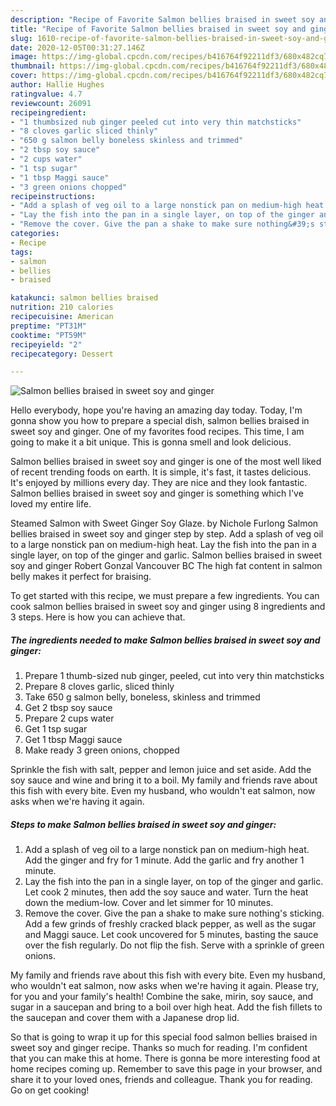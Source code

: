 ```yaml
---
description: "Recipe of Favorite Salmon bellies braised in sweet soy and ginger"
title: "Recipe of Favorite Salmon bellies braised in sweet soy and ginger"
slug: 1610-recipe-of-favorite-salmon-bellies-braised-in-sweet-soy-and-ginger
date: 2020-12-05T00:31:27.146Z
image: https://img-global.cpcdn.com/recipes/b416764f92211df3/680x482cq70/salmon-bellies-braised-in-sweet-soy-and-ginger-recipe-main-photo.jpg
thumbnail: https://img-global.cpcdn.com/recipes/b416764f92211df3/680x482cq70/salmon-bellies-braised-in-sweet-soy-and-ginger-recipe-main-photo.jpg
cover: https://img-global.cpcdn.com/recipes/b416764f92211df3/680x482cq70/salmon-bellies-braised-in-sweet-soy-and-ginger-recipe-main-photo.jpg
author: Hallie Hughes
ratingvalue: 4.7
reviewcount: 26091
recipeingredient:
- "1 thumbsized nub ginger peeled cut into very thin matchsticks"
- "8 cloves garlic sliced thinly"
- "650 g salmon belly boneless skinless and trimmed"
- "2 tbsp soy sauce"
- "2 cups water"
- "1 tsp sugar"
- "1 tbsp Maggi sauce"
- "3 green onions chopped"
recipeinstructions:
- "Add a splash of veg oil to a large nonstick pan on medium-high heat. Add the ginger and fry for 1 minute. Add the garlic and fry another 1 minute."
- "Lay the fish into the pan in a single layer, on top of the ginger and garlic. Let cook 2 minutes, then add the soy sauce and water. Turn the heat down the medium-low. Cover and let simmer for 10 minutes."
- "Remove the cover. Give the pan a shake to make sure nothing&#39;s sticking. Add a few grinds of freshly cracked black pepper, as well as the sugar and Maggi sauce. Let cook uncovered for 5 minutes, basting the sauce over the fish regularly. Do not flip the fish. Serve with a sprinkle of green onions."
categories:
- Recipe
tags:
- salmon
- bellies
- braised

katakunci: salmon bellies braised 
nutrition: 210 calories
recipecuisine: American
preptime: "PT31M"
cooktime: "PT59M"
recipeyield: "2"
recipecategory: Dessert

---
```



![Salmon bellies braised in sweet soy and ginger](https://img-global.cpcdn.com/recipes/b416764f92211df3/680x482cq70/salmon-bellies-braised-in-sweet-soy-and-ginger-recipe-main-photo.jpg)

Hello everybody, hope you're having an amazing day today. Today, I'm gonna show you how to prepare a special dish, salmon bellies braised in sweet soy and ginger. One of my favorites food recipes. This time, I am going to make it a bit unique. This is gonna smell and look delicious.

Salmon bellies braised in sweet soy and ginger is one of the most well liked of recent trending foods on earth. It is simple, it's fast, it tastes delicious. It's enjoyed by millions every day. They are nice and they look fantastic. Salmon bellies braised in sweet soy and ginger is something which I've loved my entire life.

Steamed Salmon with Sweet Ginger Soy Glaze. by Nichole Furlong Salmon bellies braised in sweet soy and ginger step by step. Add a splash of veg oil to a large nonstick pan on medium-high heat. Lay the fish into the pan in a single layer, on top of the ginger and garlic. Salmon bellies braised in sweet soy and ginger Robert Gonzal Vancouver BC The high fat content in salmon belly makes it perfect for braising.


To get started with this recipe, we must prepare a few ingredients. You can cook salmon bellies braised in sweet soy and ginger using 8 ingredients and 3 steps. Here is how you can achieve that.

<!--inarticleads1-->

##### The ingredients needed to make Salmon bellies braised in sweet soy and ginger:

1. Prepare 1 thumb-sized nub ginger, peeled, cut into very thin matchsticks
1. Prepare 8 cloves garlic, sliced thinly
1. Take 650 g salmon belly, boneless, skinless and trimmed
1. Get 2 tbsp soy sauce
1. Prepare 2 cups water
1. Get 1 tsp sugar
1. Get 1 tbsp Maggi sauce
1. Make ready 3 green onions, chopped


Sprinkle the fish with salt, pepper and lemon juice and set aside. Add the soy sauce and wine and bring it to a boil. My family and friends rave about this fish with every bite. Even my husband, who wouldn&#39;t eat salmon, now asks when we&#39;re having it again. 

<!--inarticleads2-->

##### Steps to make Salmon bellies braised in sweet soy and ginger:

1. Add a splash of veg oil to a large nonstick pan on medium-high heat. Add the ginger and fry for 1 minute. Add the garlic and fry another 1 minute.
1. Lay the fish into the pan in a single layer, on top of the ginger and garlic. Let cook 2 minutes, then add the soy sauce and water. Turn the heat down the medium-low. Cover and let simmer for 10 minutes.
1. Remove the cover. Give the pan a shake to make sure nothing&#39;s sticking. Add a few grinds of freshly cracked black pepper, as well as the sugar and Maggi sauce. Let cook uncovered for 5 minutes, basting the sauce over the fish regularly. Do not flip the fish. Serve with a sprinkle of green onions.


My family and friends rave about this fish with every bite. Even my husband, who wouldn&#39;t eat salmon, now asks when we&#39;re having it again. Please try, for you and your family&#39;s health! Combine the sake, mirin, soy sauce, and sugar in a saucepan and bring to a boil over high heat. Add the fish fillets to the saucepan and cover them with a Japanese drop lid. 

So that is going to wrap it up for this special food salmon bellies braised in sweet soy and ginger recipe. Thanks so much for reading. I'm confident that you can make this at home. There is gonna be more interesting food at home recipes coming up. Remember to save this page in your browser, and share it to your loved ones, friends and colleague. Thank you for reading. Go on get cooking!
